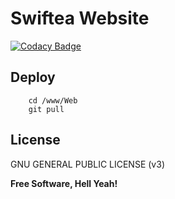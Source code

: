 # Swiftea Website

[![Codacy Badge](https://api.codacy.com/project/badge/Grade/e9b0b1b1cbbf4bfdb51ca94ba5602d1a)](https://app.codacy.com/app/hugo-posnic/Web?utm_source=github.com&utm_medium=referral&utm_content=Swiftea/Web&utm_campaign=Badge_Grade_Dashboard)

## Deploy

        cd /www/Web
        git pull


License
-------

GNU GENERAL PUBLIC LICENSE (v3)

**Free Software, Hell Yeah!**
